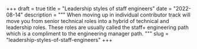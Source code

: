 +++
draft = true
title = "Leadership styles of staff engineers"
date = "2022-08-14"
description = """
When moving up in individual contributor track will move you from senior
technical roles into a hybrid of technical and leadership roles. These roles are
usually called the staff+ engineering path which is a compliment to the
engineering manager path.
"""
slug = "leadership-styles-of-staff-engineers"
+++
